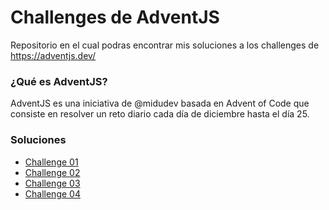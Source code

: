 # Challenges de AdventJS
Repositorio en el cual podras encontrar mis soluciones a los challenges de https://adventjs.dev/

<h3>¿Qué es AdventJS?</h3>
AdventJS es una iniciativa de @midudev basada en Advent of Code que consiste en resolver un reto diario cada día de diciembre hasta el día 25.

<h3>Soluciones</h3>
<ul>
  <li><a href="https://github.com/albanesimatias/Challenges-adventJS/blob/main/challenge01.md">Challenge 01</a></li>
  <li><a href="https://github.com/albanesimatias/Challenges-adventJS/blob/main/challenge02.md">Challenge 02</a></li>
  <li><a href="https://github.com/albanesimatias/Challenges-adventJS/blob/main/challenge03.md">Challenge 03</a></li>
  <li><a href="https://github.com/albanesimatias/Challenges-adventJS/blob/main/challenge04.md">Challenge 04</a></li>
</ul>

